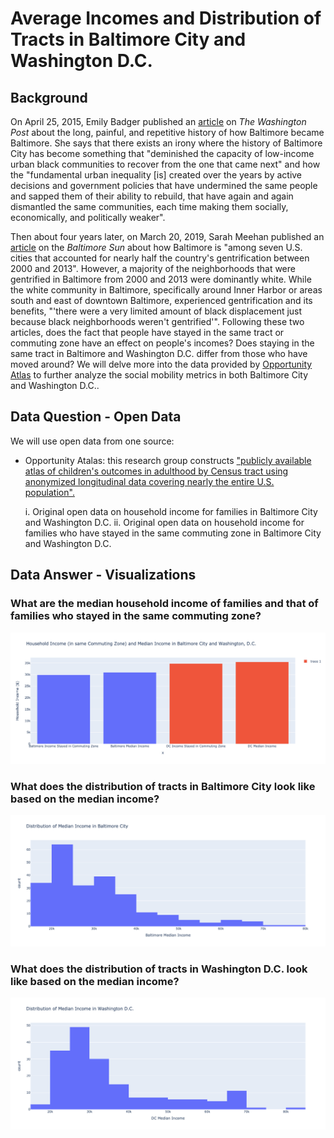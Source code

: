 # Average Incomes and Distribution of Tracts in Baltimore City and Washington D.C.

## Background
On April 25, 2015, Emily Badger published an [article](https://www.washingtonpost.com/news/wonk/wp/2015/04/29/the-long-painful-and-repetitive-history-of-how-baltimore-became-baltimore/) on _The Washington Post_ about the long, painful, and repetitive history of how Baltimore became Baltimore. She says that there exists an irony where the history of Baltimore City has become something that "deminished the capacity of low-income urban black communities to recover from the one that came next" and how the "fundamental urban inequality [is] created over the years by active decisions and government policies that have undermined the same people and sapped them of their ability to rebuild, that have again and again dismantled the same communities, each time making them socially, economically, and politically weaker". 

Then about four years later, on March 20, 2019, Sarah Meehan published an [article](https://www.baltimoresun.com/maryland/baltimore-city/bs-md-ci-gentrification-study-20190319-story.html) on the _Baltimore Sun_ about how Baltimore is "among seven U.S. cities that accounted for nearly half the country's gentrification between 2000 and 2013". However, a majority of the neighborhoods that were gentrified in Baltimore from 2000 and 2013 were dominantly white. While the white community in Baltimore, specifically around Inner Harbor or areas south and east of downtown Baltimore, experienced gentrification and its benefits, "'there were a very limited amount of black displacement just because black neighborhoods weren't gentrified'". Following these two articles, does the fact that people have stayed in the same tract or commuting zone have an effect on people's incomes? Does staying in the same tract in Baltimore and Washington D.C. differ from those who have moved around? We will delve more into the data provided by [Opportunity Atlas](https://www.opportunityatlas.org) to further analyze the social mobility metrics in both Baltimore City and Washington D.C..

## Data Question - Open Data
We will use open data from one source:

* Opportunity Atalas: this research group constructs ["publicly available atlas of children's outcomes in adulthood by Census tract using anonymized longitudinal data covering nearly the entire U.S. population".](https://opportunityinsights.org/paper/the-opportunity-atlas/) 

  i. Original open data on household income for families in Baltimore City and Washington D.C.
  ii. Original open data on household income for families who have stayed in the same commuting zone in Baltimore City and Washington D.C.
  
## Data Answer - Visualizations

### What are the median household income of families and that of families who stayed in the same commuting zone?
![alt_text](https://github.com/schoi74/python-average-incomes-and-distribution-of-tracts-in-Baltimore-City-and-Washington-DC/blob/main/average%20incomes.png)

### What does the distribution of tracts in Baltimore City look like based on the median income?
![alt_text](https://github.com/schoi74/python-average-incomes-and-distribution-of-tracts-in-Baltimore-City-and-Washington-DC/blob/main/histogram%20Baltimore.png)

### What does the distribution of tracts in Washington D.C. look like based on the median income?
![alt_text](https://github.com/schoi74/python-average-incomes-and-distribution-of-tracts-in-Baltimore-City-and-Washington-DC/blob/main/histogram%20DC.png)
